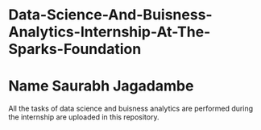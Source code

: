 # Data-Science-And-Buisness-Analytics-Internship-At-The-Sparks-Foundation
# Name Saurabh Jagadambe

All the tasks of data science and buisness analytics are performed during the internship are uploaded in this repository.


